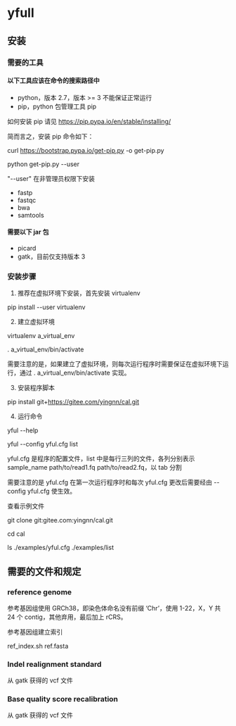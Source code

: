 
# yfull

## 安装

### 需要的工具
#### 以下工具应该在命令的搜索路径中
- python，版本 2.7，版本 >= 3 不能保证正常运行
- pip，python 包管理工具 pip

如何安装 pip 请见 https://pip.pypa.io/en/stable/installing/

简而言之，安装 pip 命令如下：

curl https://bootstrap.pypa.io/get-pip.py -o get-pip.py

python get-pip.py --user

"--user" 在非管理员权限下安装
- fastp
- fastqc
- bwa
- samtools
#### 需要以下 jar 包
- picard
- gatk，目前仅支持版本 3

### 安装步骤
1. 推荐在虚拟环境下安装，首先安装 virtualenv

pip install --user virtualenv

2. 建立虚拟环境

virtualenv a_virtual_env

. a_virtual_env/bin/activate

需要注意的是，如果建立了虚拟环境，则每次运行程序时需要保证在虚拟环境下运行，通过 . a_virtual_env/bin/activate 实现。

3. 安装程序脚本

pip install git+https://gitee.com/yingnn/cal.git

4. 运行命令

yful --help

yful --config yful.cfg list

yful.cfg 是程序的配置文件，list 中是每行三列的文件，各列分别表示 sample_name path/to/read1.fq path/to/read2.fq，以 tab 分割

需要注意的是 yful.cfg 在第一次运行程序时和每次 yful.cfg 更改后需要经由 --config yful.cfg 使生效。

查看示例文件

git clone git:gitee.com:yingnn/cal.git

cd cal

ls ./examples/yful.cfg ./examples/list

## 需要的文件和规定
### reference genome
参考基因组使用 GRCh38，即染色体命名没有前缀 ‘Chr’，使用 1-22，X，Y
共 24 个 contig，其他弃用，最后加上 rCRS。

参考基因组建立索引

ref_index.sh ref.fasta

### Indel realignment standard
从 gatk 获得的 vcf 文件
### Base quality score recalibration
从 gatk 获得的 vcf 文件


